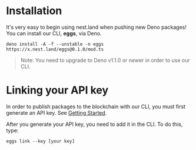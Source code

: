 # Installation

It's very easy to begin using nest.land when pushing new Deno packages! You can install our CLI, **eggs**, via Deno.

```shell script
deno install -A -f --unstable -n eggs https://x.nest.land/eggs@0.1.0/mod.ts
```
> Note: You need to upgrade to Deno v1.1.0 or newer in order to use our CLI.
  
# Linking your API key
In order to publish packages to the blockchain with our CLI, you must first generate an API key. See [Getting Started](/#start).

After you generate your API key, you need to add it in the CLI. To do this, type:
```shell script
eggs link --key [your key]
```

<br><br><br><br><br><br><br><br><br><br><br><br><br><br><br><br><br><br><br><br><br><br><br><br><br><br><br><br><br><br><br>